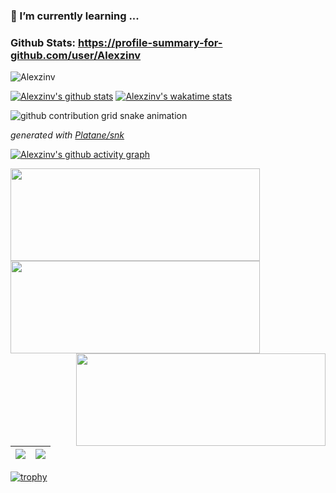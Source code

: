 ### 🌱 I’m currently learning ...

### Github Stats: <a href="https://profile-summary-for-github.com/user/Alexzinv">https://profile-summary-for-github.com/user/Alexzinv</a>

<p><img src="https://github-readme-streak-stats.herokuapp.com/?user=Alexzinv" alt="Alexzinv" /></p>

[![Alexzinv's github stats](https://github-readme-stats.vercel.app/api?username=Alexzinv&show_icons=true&show_icons=true&theme=buefy&count_private=true&cache_seconds=1800&line_height=24)](https://github.com/Alexzinv)
[![Alexzinv's wakatime stats](https://github-readme-stats.vercel.app/api/wakatime?username=Alexzinv&layout=compact&bg_color=ffffff)](https://github.com/Alexzinv)

![github contribution grid snake animation](https://raw.githubusercontent.com/Alexzinv/Alexzinv/output/github-contribution-grid-snake.svg)

_generated with [Platane/snk](https://github.com/Platane/snk)_

[![Alexzinv's github activity graph](https://activity-graph.herokuapp.com/graph?username=Alexzinv&theme=github)](https://github.com/ashutosh00710/github-readme-activity-graph)

<a href="https://github.com/Alexzinv/WeatherApp_MVI_sample">
  <img align="left" src="https://github-readme-stats.vercel.app/api/pin/?username=Alexzinv&repo=WeatherApp_MVI_sample&bg_color=ffffff" height="148" width="399"/>
</a>

<br>

<a href="https://github.com/Alexzinv/Movie-Ticket-Booking">
  <img align="left" src="https://github-readme-stats.vercel.app/api/pin/?username=Alexzinv&repo=Movie-Ticket-Booking&bg_color=ffffff" height="148" width="399"/>
</a>

<a href="https://github.com/Alexzinv/rx_shared_preferences">
  <img align="right" src="https://github-readme-stats.vercel.app/api/pin/?username=Alexzinv&repo=rx_shared_preferences&bg_color=ffffff" height="148" width="399"/>
</a>




| <a href="https://github.com/anuraghazra/github-readme-stats"><img align="center" src="https://github-readme-stats.vercel.app/api?username=Alexzinv&show_icons=true&show_icons=true&theme=buefy&count_private=true&cache_seconds=1800&line_height=24" /></a> | <a href="https://github.com/anuraghazra/github-readme-stats"><img align="center" src="https://github-readme-stats.vercel.app/api/top-langs/?username=Alexzinv&layout=compact&theme=buefy&count_private=true&hide_border=true" /></a> |
| ------------- | ------------- |

[![trophy](https://github-profile-trophy.vercel.app/?username=Alexzinv&title=MultiLanguage,Joined2020,Commit,Repositories,Stars&margin-w=15)](https://github.com/ryo-ma/github-profile-trophy)

<!--
**Alexzinv/Alexzinv** is a ✨ _special_ ✨ repository because its `README.md` (this file) appears on your GitHub profile.

Here are some ideas to get you started:

- 🔭 I’m currently working on ...
- 🌱 I’m currently learning ...
- 👯 I’m looking to collaborate on ...
- 🤔 I’m looking for help with ...
- 💬 Ask me about ...
- 📫 How to reach me: ...
- 😄 Pronouns: ...
- ⚡ Fun fact: ...
-->
